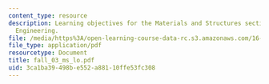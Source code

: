 ```yaml
---
content_type: resource
description: Learning objectives for the Materials and Structures section of Unified
  Engineering.
file: /media/https%3A/open-learning-course-data-rc.s3.amazonaws.com/16-01-unified-engineering-i-ii-iii-iv-fall-2005-spring-2006/3ca1ba39498be552a88110ffe53fc308_fall_03_ms_lo.pdf
file_type: application/pdf
resourcetype: Document
title: fall_03_ms_lo.pdf
uid: 3ca1ba39-498b-e552-a881-10ffe53fc308
---
```


